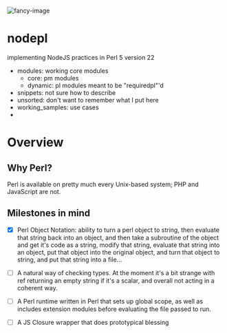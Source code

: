 ![fancy-image](https://raw.githubusercontent.com/dmitrymakhnin/nodepl/master/fancy-image.png)

# nodepl
implementing NodeJS practices in Perl 5 version 22

* modules: working core modules
  * core: pm modules
  * dynamic: pl modules meant to be "requiredpl"'d
* snippets: not sure how to describe
* unsorted: don't want to remember what I put here
* working_samples: use cases
* 

# Overview

## Why Perl?

Perl is available on pretty much every Unix-based system; PHP and JavaScript are not.

## Milestones in mind

- [x] Perl Object Notation: ability to turn a perl object to string, then evaluate that string back into an object, and then take a subroutine of the object and get it's code as a string, modify that string, evaluate that string into an object, put that object into the original object, and turn that object to string, and put that string into a file...

- [ ] A natural way of checking types. At the moment it's a bit strange with ref returning an empty string if it's a scalar, and overall not acting in a coherent way.

- [ ] A Perl runtime written in Perl that sets up global scope, as well as includes extension modules before evaluating the file passed to run. 

- [ ] A JS Closure wrapper that does prototypical blessing
